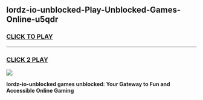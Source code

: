 
## lordz-io-unblocked-Play-Unblocked-Games-Online-u5qdr
<h3>
<a href="https://premium76.site?title=lordz-io-unblocked&ref=25A">CLICK TO PLAY</a></h3>
<hr>

<h3>
<a href="https://premium76.site?title=lordz-io-unblocked&ref=25A">CLICK 2 PLAY</a>
  
</h3>

<a href="https://premium76.site?title=lordz-io-unblocked&ref=25A"><img src="https://clearcache.store/games.png"></a>


**lordz-io-unblocked games unblocked: Your Gateway to Fun and Accessible Online Gaming**
